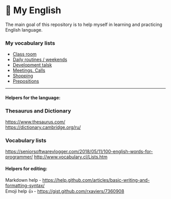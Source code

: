 # :closed_book: My English
The main goal of this repository is to help myself in learning and practicing English language.

### My vocabulary lists
- [Class room](https://github.com/Diligens/english/issues/1)
- [Daily routines / weekends](https://github.com/Diligens/english/issues/2)
- [Development talsk](https://github.com/Diligens/english/issues/3)
- [Meetings. Calls](https://github.com/Diligens/english/issues/4)
- [Shopping](https://github.com/Diligens/english/issues/5)
- [Prepositions](https://github.com/Diligens/english/issues/6)

-----------------------------------------------------------------------------------------------------------------
#### Helpers for the language:
### Thesaurus and Dictionary 
https://www.thesaurus.com/ \
https://dictionary.cambridge.org/ru/
### Vocabulary lists
https://seniorsoftwarevlogger.com/2018/05/11/100-english-words-for-programmer/
http://www.vocabulary.cl/Lists.htm

#### Helpers for editing:
Markdown help - https://help.github.com/articles/basic-writing-and-formatting-syntax/ \
Emoji help :thumbsup: - https://gist.github.com/rxaviers/7360908 

